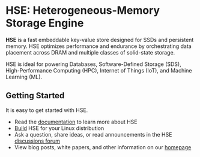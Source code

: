 # HSE: Heterogeneous-Memory Storage Engine

**HSE** is a fast embeddable key-value store designed for SSDs and
persistent memory.
HSE optimizes performance and endurance by orchestrating data
placement across DRAM and multiple classes of solid-state storage.

HSE is ideal for powering Databases, Software-Defined Storage (SDS),
High-Performance Computing (HPC), Internet of Things (IoT), and Machine Learning (ML).

## Getting Started

It is easy to get started with HSE.

* Read the [documentation](https://hse-project.github.io/) to learn more about HSE
* [Build](https://github.com/hse-project/hse) HSE for your Linux distribution
* Ask a question, share ideas, or read announcements in the HSE [discussions forum](https://github.com/hse-project/hse/discussions)
* View blog posts, white papers, and other information on our [homepage](https://micron.com/hse)
